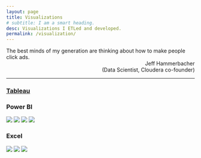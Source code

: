 ```yaml
---
layout: page
title: Visualizations
# subtitle: I am a smart heading.
desc: Visualizations I ETLed and developed.
permalink: /visualization/
---
```


<div class="pretty-links">

<div class="lead lead-about"> The best minds of my generation are thinking about how to make people click ads.
    <br>
<div style="text-align: right">Jeff Hammerbacher<br>(Data Scientist, Cloudera co-founder)
</div>
<div style="text-align: left">

<!-- {::nomarkdown} 
<figure class="site-profile">
    <img src="{{ site.baseurl }}/assets/img/profile.png">
</figure>
{:/} -->


    
---
### [Tableau](https://public.tableau.com/profile/dea.wang#!/)

    
### Power BI
<img src="{{ site.baseurl }}/assets/img/git.viz11.png">
<img src="{{ site.baseurl }}/assets/img/git.viz12.png">
<img src="{{ site.baseurl }}/assets/img/git.viz13.png">
<img src="{{ site.baseurl }}/assets/img/git.viz14.png">

### Excel
<img src="{{ site.baseurl }}/assets/img/git.viz01.png">
<img src="{{ site.baseurl }}/assets/img/git.viz02.png">
<img src="{{ site.baseurl }}/assets/img/git.viz03.png">
